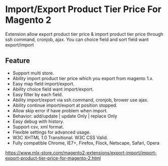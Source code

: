 # Import/Export Product Tier Price For Magento 2

Extension allow export product tier price & import product tier price through ssh command, cronjob, ajax. You can choice field and sort field want export/import

## Feature
- Support multi store.
- Ability import product tier price which you export from magento 1.x.
- Easy map field import/export.
- Ability choice field want import/export.
- Easy filter by each field.
- Ability import/export via ssh command, cronjob, brower use ajax.
- Ability continue import/export at position stopped.
- Allow skip error if have problem when import.
- Behavior: add/update | update Only | replace Only
- Easy debug with history.
- Support csv, xml format.
- Flexible settings for advanced usage.
- W3C XHTML 1.0 Transitional. W3C CSS Valid.
- Fully compatible Chrome, IE7+, Firefox, Flock, Netscape, Safari, Opera

https://www.mlx-store.com/magento2-extensions/export-import/import-export-product-tier-price-for-magento-2.html
